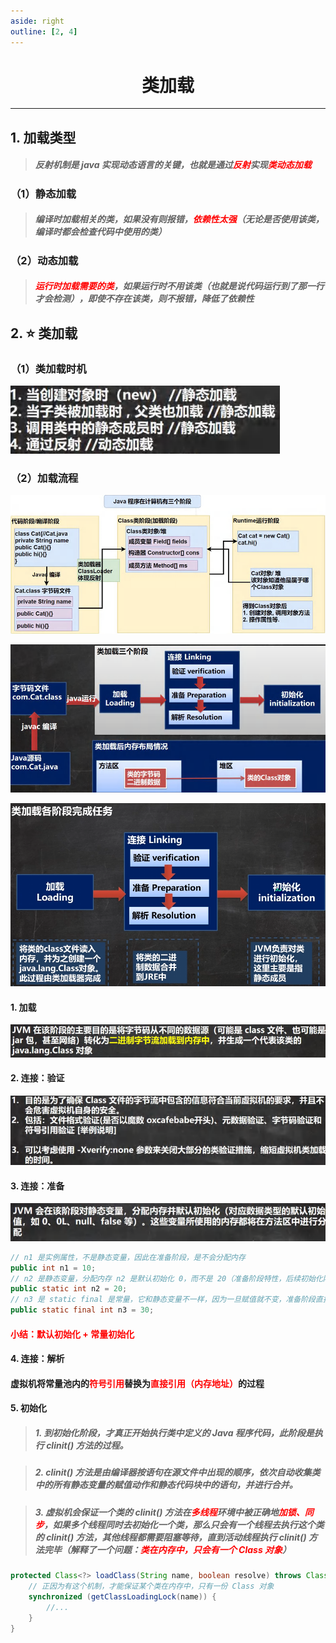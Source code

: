 ```yaml
---
aside: right
outline: [2, 4]
---
```


<h1 style="text-align: center; font-weight: bold;">类加载</h1>

---

## 1. 加载类型

> ##### 反射机制是 java 实现动态语言的关键，也就是通过<span style="color:red; font-weight: bold;">反射</span>实现<span style="color:red; font-weight: bold;">类动态加载</span>

### （1）静态加载

> ##### 编译时加载相关的类，如果没有则报错，<span style="color:red; font-weight: bold;">依赖性太强</span>（无论是否使用该类，编译时都会检查代码中使用的类）

### （2）动态加载

> ##### <span style="color:red; font-weight: bold;">运行时加载需要的类</span>，如果运行时不用该类（也就是说代码运行到了那一行才会检测），即使不存在该类，则不报错，降低了依赖性

## 2. ⭐ 类加载

### （1）类加载时机

![alt text](类加载时机.png)

### （2）加载流程

![alt text](反射原理图.png)

![alt text](类加载流程图.png)

![alt text](类加载各阶段的任务.png)

#### 1. 加载

![alt text](加载.png)

#### 2. 连接：验证

![alt text](验证.png)

#### 3. 连接：准备

![alt text](准备.png)

```java
// n1 是实例属性，不是静态变量，因此在准备阶段，是不会分配内存
public int n1 = 10;
// n2 是静态变量，分配内存 n2 是默认初始化 0，而不是 20（准备阶段特性，后续初始化阶段会赋值为 20）
public static int n2 = 20;
// n3 是 static final 是常量，它和静态变量不一样，因为一旦赋值就不变，准备阶段直接赋值为 30
public static final int n3 = 30;
```

<h4><span style="color:red; font-weight: bold;">小结：默认初始化 + 常量初始化</span></h4>

#### 4. 连接：解析

<h4>虚拟机将常量池内的<span style="color:red; font-weight: bold;">符号引用</span>替换为<span style="color:red; font-weight: bold;">直接引用（内存地址）</span>的过程</h4>

#### 5. 初始化

> ##### 1. 到初始化阶段，才真正开始执行类中定义的 Java 程序代码，此阶段是执行 **clinit()** 方法的过程。

> ##### 2. **clinit()** 方法是由编译器按语句在源文件中出现的顺序，依次自动收集类中的所有**静态变量的赋值动作和静态代码块中的语句**，并进行合并。

> ##### 3. 虚拟机会保证一个类的 **clinit()** 方法在<span style="color:red; font-weight: bold;">多线程</span>环境中被正确地<span style="color:red; font-weight: bold;">加锁、同步</span>，如果多个线程同时去初始化一个类，那么只会有一个线程去执行这个类的 **clinit()** 方法，其他线程都需要阻塞等待，直到活动线程执行 **clinit()** 方法完毕（解释了一个问题：<span style="color:red; font-weight: bold;">类在内存中，只会有一个 Class 对象</span>）

```java
protected Class<?> loadClass(String name, boolean resolve) throws ClassNotFoundException {
    // 正因为有这个机制，才能保证某个类在内存中，只有一份 Class 对象
    synchronized (getClassLoadingLock(name)) {
        //...
    }
}
```
